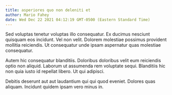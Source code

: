 ```yaml
---
title: asperiores quo non deleniti et
author: Mario Fahey
date: Wed Dec 22 2021 04:12:19 GMT-0500 (Eastern Standard Time)
---
```

Sed voluptas tenetur voluptas illo consequatur. Ex ducimus nesciunt quisquam eos incidunt. Vel non velit. Dolorem molestiae possimus provident mollitia reiciendis. Ut consequatur unde ipsam aspernatur quas molestiae consequatur.

 Autem hic consequatur blanditiis. Doloribus doloribus velit eum reiciendis optio non aliquid. Laborum ut assumenda rem voluptate sequi. Blanditiis hic non quia iusto id repellat libero. Ut qui adipisci.

 Debitis deserunt aut aut laudantium qui qui quod eveniet. Dolores quas aliquam. Incidunt quidem ipsam vero minus in.